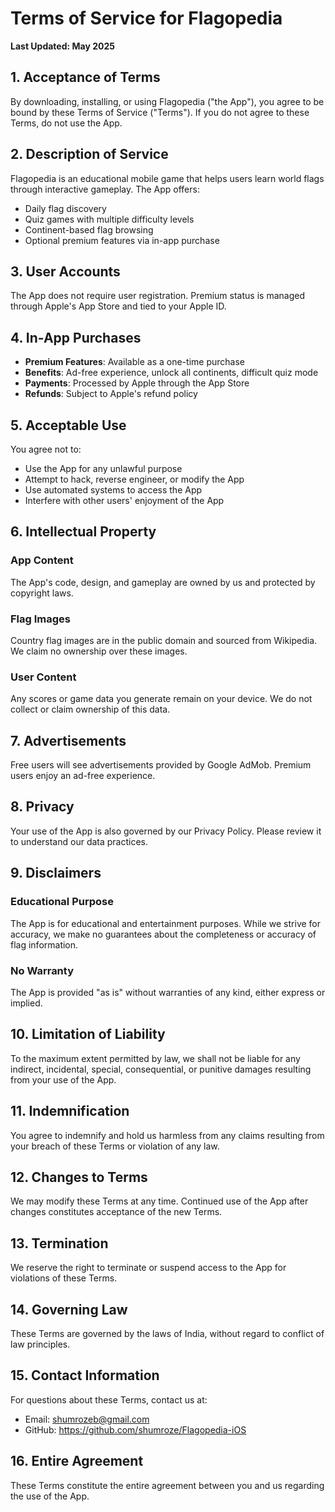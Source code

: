 # Terms of Service for Flagopedia

**Last Updated: May 2025**

## 1. Acceptance of Terms

By downloading, installing, or using Flagopedia ("the App"), you agree to be bound by these Terms of Service ("Terms"). If you do not agree to these Terms, do not use the App.

## 2. Description of Service

Flagopedia is an educational mobile game that helps users learn world flags through interactive gameplay. The App offers:
- Daily flag discovery
- Quiz games with multiple difficulty levels
- Continent-based flag browsing
- Optional premium features via in-app purchase

## 3. User Accounts

The App does not require user registration. Premium status is managed through Apple's App Store and tied to your Apple ID.

## 4. In-App Purchases

- **Premium Features**: Available as a one-time purchase
- **Benefits**: Ad-free experience, unlock all continents, difficult quiz mode
- **Payments**: Processed by Apple through the App Store
- **Refunds**: Subject to Apple's refund policy

## 5. Acceptable Use

You agree not to:
- Use the App for any unlawful purpose
- Attempt to hack, reverse engineer, or modify the App
- Use automated systems to access the App
- Interfere with other users' enjoyment of the App

## 6. Intellectual Property

### App Content
The App's code, design, and gameplay are owned by us and protected by copyright laws.

### Flag Images
Country flag images are in the public domain and sourced from Wikipedia. We claim no ownership over these images.

### User Content
Any scores or game data you generate remain on your device. We do not collect or claim ownership of this data.

## 7. Advertisements

Free users will see advertisements provided by Google AdMob. Premium users enjoy an ad-free experience.

## 8. Privacy

Your use of the App is also governed by our Privacy Policy. Please review it to understand our data practices.

## 9. Disclaimers

### Educational Purpose
The App is for educational and entertainment purposes. While we strive for accuracy, we make no guarantees about the completeness or accuracy of flag information.

### No Warranty
The App is provided "as is" without warranties of any kind, either express or implied.

## 10. Limitation of Liability

To the maximum extent permitted by law, we shall not be liable for any indirect, incidental, special, consequential, or punitive damages resulting from your use of the App.

## 11. Indemnification

You agree to indemnify and hold us harmless from any claims resulting from your breach of these Terms or violation of any law.

## 12. Changes to Terms

We may modify these Terms at any time. Continued use of the App after changes constitutes acceptance of the new Terms.

## 13. Termination

We reserve the right to terminate or suspend access to the App for violations of these Terms.

## 14. Governing Law

These Terms are governed by the laws of India, without regard to conflict of law principles.

## 15. Contact Information

For questions about these Terms, contact us at:
- Email: shumrozeb@gmail.com
- GitHub: https://github.com/shumroze/Flagopedia-iOS

## 16. Entire Agreement

These Terms constitute the entire agreement between you and us regarding the use of the App. 